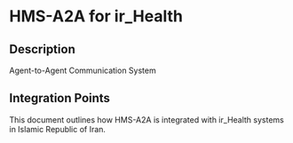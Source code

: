 # HMS-A2A for ir_Health

## Description

Agent-to-Agent Communication System

## Integration Points

This document outlines how HMS-A2A is integrated with ir_Health systems in Islamic Republic of Iran.

